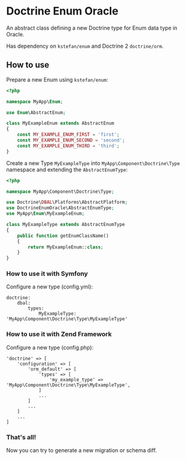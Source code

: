 # Doctrine Enum Oracle

An abstract class defining a new Doctrine type for Enum data type in Oracle.

Has dependency on ``kstefan/enum`` and Doctrine 2 `doctrine/orm`.

## How to use

Prepare a new Enum using `kstefan/enum`:

```php
<?php

namespace MyApp\Enum;

use Enum\AbstractEnum;

class MyExampleEnum extends AbstractEnum
{
    const MY_EXAMPLE_ENUM_FIRST = 'first';
    const MY_EXAMPLE_ENUM_SECOND = 'second';
    const MY_EXAMPLE_ENUM_THIRD = 'third';
}

```

Create a new Type `MyExampleType` into `MyApp\Component\Doctrine\Type` namespace and extending the `AbstractEnumType`:

```php
<?php

namespace MyApp\Component\Doctrine\Type;

use Doctrine\DBAL\Platforms\AbstractPlatform;
use DoctrineEnumOracle\AbstractEnumType;
use MyApp\Enum\MyExampleEnum;

class MyExampleType extends AbstractEnumType
{
    public function getEnumClassName()
    {
        return MyExampleEnum::class;
    }
}
```

### How to use it with Symfony

Configure a new type (config.yml):

    doctrine:
        dbal:
            types:
                MyExampleType: 'MyApp\Component\Doctrine\Type\MyExampleType'


### How to use it with Zend Framework

Configure a new type (config.php):

    'doctrine' => [
        'configuration' => [
            'orm_default' => [
                'types' => [
                    'my_example_type' => 'MyApp\Component\Doctrine\Type\MyExampleType',
                ]
                ...
            ]
            ...
        ]
        ...
    ]

### That's all!
Now you can try to generate a new migration or schema diff.